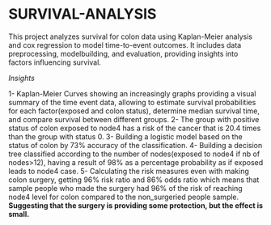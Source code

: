 # SURVIVAL-ANALYSIS
This project analyzes survival for colon data using Kaplan-Meier analysis and cox regression to model time-to-event outcomes.
It includes data preprocessing, modelbuilding, and evaluation, providing insights into factors influencing survival.

*Insights*

1- Kaplan-Meier Curves showing an increasingly graphs providing a visual summary of the time event data, allowing to estimate survival          probabilities for each factor(exposed and colon status), determine median survival time, and compare survival between different groups.
2- The group with positive status of colon exposed to node4 has a risk of the cancer that is 20.4 times than the group with status 0.
3- Building a logistic model based on the status of colon by 73% accuracy of the classification.
4- Building a decision tree classified according to the number of nodes(exposed to node4 if nb of nodes>12),
   having a result of 98% as a percentage probability as if exposed leads to node4 case.
5- Calculating the risk measures even with making colon surgery, getting 96% risk ratio and 86% odds ratio which means that sample people       who made the surgery had 96% of the risk of reaching node4 level for colon compared to the non_surgeried people sample.
   **Suggesting that the surgery is providing some protection, but the effect is small.**
